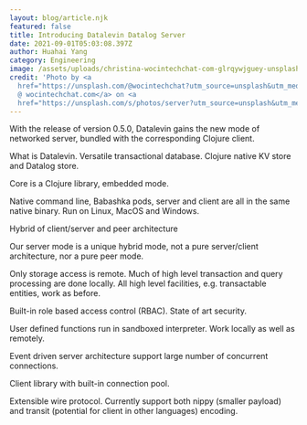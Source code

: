 ```yaml
---
layout: blog/article.njk
featured: false
title: Introducing Datalevin Datalog Server
date: 2021-09-01T05:03:08.397Z
author: Huahai Yang
category: Engineering
image: /assets/uploads/christina-wocintechchat-com-glrqywjguey-unsplash.jpg
credit: 'Photo by <a
  href="https://unsplash.com/@wocintechchat?utm_source=unsplash&utm_medium=referral&utm_content=creditCopyText">Christina
  @ wocintechchat.com</a> on <a
  href="https://unsplash.com/s/photos/server?utm_source=unsplash&utm_medium=referral&utm_content=creditCopyText">Unsplash</a>   '
---
```

With the release of version 0.5.0, Datalevin gains the new mode of networked server, bundled with the corresponding Clojure client.

What is Datalevin. Versatile transactional database. Clojure native KV store and Datalog store.

Core is a Clojure library, embedded mode.

Native command line, Babashka pods, server and client are all in the same native binary. Run on Linux, MacOS and Windows.

Hybrid of client/server and peer architecture

Our server mode is a unique hybrid mode, not a pure server/client architecture, nor a pure peer mode.

Only storage access is remote. Much of high level transaction and query processing are done locally. All high level facilities, e.g. transactable entities, work as before.

Built-in role based access control (RBAC). State of art security.

User defined functions run in sandboxed interpreter. Work locally as well as remotely.

Event driven server architecture support large number of concurrent connections.

Client library with built-in connection pool.

Extensible wire protocol. Currently support both nippy (smaller payload) and transit (potential for client in other languages) encoding.



